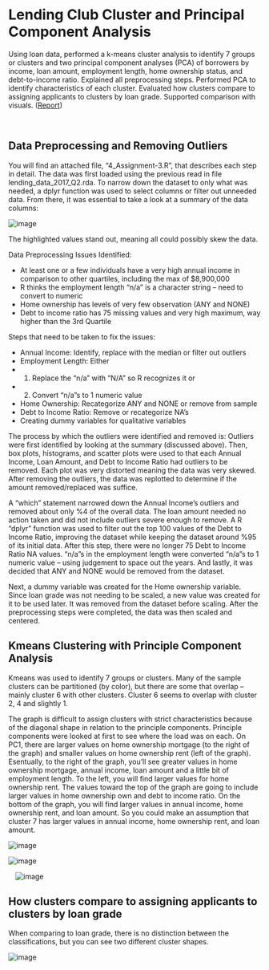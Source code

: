 # Lending Club Cluster and Principal Component Analysis
Using loan data, performed a k-means cluster analysis to identify 7 groups or clusters and two principal component analyses (PCA) of borrowers by income, loan amount, employment length, home ownership status, and debt-to-income ratio. Explained all preprocessing steps. Performed PCA to identify characteristics of each cluster. Evaluated how clusters compare to assigning applicants to clusters by loan grade. Supported comparison with visuals. ([Report](4_Assignment-3Cluster_Analysis_and_Principal_Component_Analysis.pdf))

 
## Data Preprocessing and Removing Outliers

You will find an attached file, “4_Assignment-3.R”, that describes each step in detail. The data was first loaded using the previous read in file lending_data_2017_Q2.rda. To narrow down the dataset to only what was needed, a dplyr function was used to select columns or filter out unneeded data. From there, it was essential to take a look at a summary of the data columns: 

![image](https://user-images.githubusercontent.com/65502025/155847292-3326bf55-42e2-46e9-b27b-b8fc51520330.png)

 
The highlighted values stand out, meaning all could possibly skew the data.

Data Preprocessing Issues Identified: 
*	At least one or a few individuals have a very high annual income in comparison to other quartiles, including the max of $8,900,000 
*	R thinks the employment length “n/a” is a character string – need to convert to numeric
*	Home ownership has levels of very few observation (ANY and NONE)
*	Debt to income ratio has 75 missing values and very high maximum, way higher than the 3rd Quartile

Steps that need to be taken to fix the issues:  
*	Annual Income: Identify, replace with the median or filter out outliers
*	Employment Length: Either 
   *	1) Replace the “n/a” with “N/A” so R recognizes it or
   * 2) Convert “n/a”s to 1 numeric value
*	Home Ownership: Recategorize ANY and NONE or remove from sample
*	Debt to Income Ratio: Remove or recategorize NA’s
*	Creating dummy variables for qualitative variables 

The process by which the outliers were identified and removed is: Outliers were first identified by looking at the summary (discussed above). Then, box plots, histograms, and scatter plots were used to that each Annual Income, Loan Amount, and Debt to Income Ratio had outliers to be removed. Each plot was very distorted meaning the data was very skewed. After removing the outliers, the data was replotted to determine if the amount removed/replaced was suffice. 

A “which” statement narrowed down the Annual Income’s outliers and removed about only %4 of the overall data. The loan amount needed no action taken and did not include outliers severe enough to remove. A R “dplyr” function was used to filter out the top 100 values of the Debt to Income Ratio, improving the dataset while keeping the dataset around %95 of its initial data. After this step, there were no longer 75 Debt to Income Ratio NA values. “n/a”s in the employment length were converted “n/a”s to 1 numeric value – using judgement to space out the years. And lastly, it was decided that ANY and NONE would be removed from the dataset. 

Next, a dummy variable was created for the Home ownership variable. Since loan grade was not needing to be scaled, a new value was created for it to be used later. It was removed from the dataset before scaling. After the preprocessing steps were completed, the data was then scaled and centered. 

## Kmeans Clustering with Principle Component Analysis
Kmeans was used to identify 7 groups or clusters. Many of the sample clusters can be partitioned (by color), but there are some that overlap – mainly cluster 6 with other clusters. Cluster 6 seems to overlap with cluster 2, 4 and slightly 1.  

The graph is difficult to assign clusters with strict characteristics because of the diagonal shape in relation to the principle components. Principle components were looked at first to see where the load was on each. On PC1, there are larger values on home ownership mortgage (to the right of the graph) and smaller values on home ownership rent (left of the graph). Esentually, to the right of the graph, you’ll see greater values in home ownership mortgage, annual income, loan amount and a little bit of employment length. To the left, you will find larger values for home ownership rent. The values toward the top of the graph are going to include larger values in home ownership own and debt to income ratio. On the bottom of the graph, you will find larger values in annual income, home ownership rent, and loan amount. So you could make an assumption that cluster 7 has larger values in annual income, home ownership rent, and loan amount. 
  
![image](https://user-images.githubusercontent.com/65502025/151872254-add035c1-6089-4c26-a003-ad7e80268c87.png)


![image](https://user-images.githubusercontent.com/65502025/151872240-bdb862bd-9f26-405f-b734-2653e654334e.png)

 
 ![image](https://user-images.githubusercontent.com/65502025/151872227-a1d88b5a-8f42-46b0-b4d6-a9be02fe2847.png)


## How clusters compare to assigning applicants to clusters by loan grade 
When comparing to loan grade, there is no distinction between the classifications, but you can see two different cluster shapes. 

![image](https://user-images.githubusercontent.com/65502025/151872193-8aecbb67-8cf0-42ef-a05f-8c57a2adf6f6.png)



